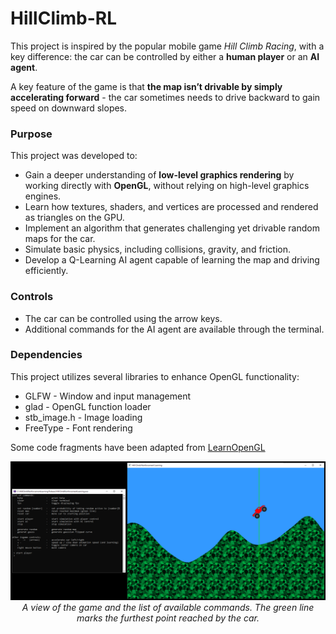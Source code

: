 # HillClimb-RL

This project is inspired by the popular mobile game _Hill Climb Racing_, with a key difference: the car can be controlled by either a **human player** or an **AI agent**.

A key feature of the game is that **the map isn’t drivable by simply accelerating forward** - the car sometimes needs to drive backward to gain speed on downward slopes.

### Purpose
This project was developed to:
- Gain a deeper understanding of **low-level graphics rendering** by working directly with **OpenGL**, without relying on high-level graphics engines.
- Learn how textures, shaders, and vertices are processed and rendered as triangles on the GPU.
- Implement an algorithm that generates challenging yet drivable random maps for the car.
- Simulate basic physics, including collisions, gravity, and friction.
- Develop a Q-Learning AI agent capable of learning the map and driving efficiently.

### Controls
- The car can be controlled using the arrow keys.
- Additional commands for the AI agent are available through the terminal.

### Dependencies
This project utilizes several libraries to enhance OpenGL functionality:
- GLFW - Window and input management
- glad - OpenGL function loader
- stb_image.h - Image loading
- FreeType - Font rendering

Some code fragments have been adapted from [LearnOpenGL](https://learnopengl.com/)

<p align="center">
    <img src="/graphics/rl.png" alt>
    <em>A view of the game and the list of available commands. The green line marks the furthest point reached by the car.</em>
</p>

